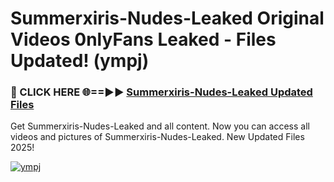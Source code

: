 # Summerxiris-Nudes-Leaked Original Videos 0nlyFans Leaked - Files Updated! (ympj)

<h3>🔴 CLICK HERE 🌐==►► <a href="https://tinyurl.com/4mcuefdz" rel="nofollow">Summerxiris-Nudes-Leaked Updated Files</a></h3>

Get Summerxiris-Nudes-Leaked and all content. Now you can access all videos and pictures of Summerxiris-Nudes-Leaked. New Updated Files 2025!

[![ympj](https://i.imgur.com/StAQSOY.gif)](https://tinyurl.com/4mcuefdz)
